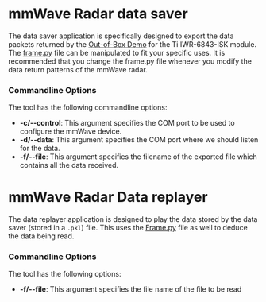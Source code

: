 # mmWave Radar data saver

The data saver application is specifically designed to export the data packets returned 
by the [Out-of-Box Demo](https://dev.ti.com/tirex/explore/node?devtools=IWR6843ISK&node=ADSocWGX8FJCytCWREvHzw__VLyFKFf__LATEST)
for the Ti IWR-6843-ISK module. The [frame.py](./Frame.py) file can be manipulated to fit your specific uses.
It is recommended that you change the frame.py file whenever you modify the data return patterns of the mmWave radar.

### Commandline Options
The tool has the following commandline options:
* **-c/--control**: This argument specifies the COM port to be used to configure the mmWave device.
* **-d/--data**: This argument specifies the COM port where we should listen for the data.
* **-f/--file**: This argument specifies the filename of the exported file which contains all the data received.

# mmWave Radar Data replayer

The data replayer application is designed to play the data stored by the data saver (stored in a `.pkl`) file. This uses
the [Frame.py](/Frame.py) file as well to deduce the data being read.

### Commandline Options
The tool has the following options:
* **-f/--file**: This argument specifies the file name of the file to be read